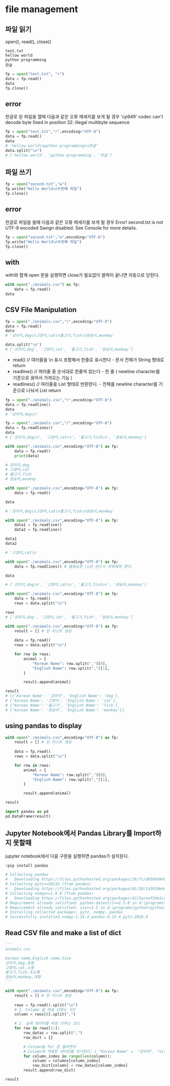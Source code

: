 # file management

## 파일 읽기
open(), read(), close()
```
test.txt
hellow world
python programming
한글
```

```python
fp = open("test.txt", "r")
data = fp.read()
data
fp.close()
```

## error
한글로 된 파일을 열때 다음과 같은 오류 메세지를 보게 될 경우
'cp949' codec can't decode byte 0xed in position 32: illegal multibyte sequence

```python
fp = open("test.txt","r",encoding="UTF-8")
data = fp.read()
data
# 'hellow world\npython programming\n한글'
data.split("\n")
# ['hellow world', 'python programming', '한글']
```


## 파일 쓰기
```python
fp = open("second.txt","w")
fp.write("Hello World\n두번째 파일")
fp.close()
```

## error
한글로 파일을 쓸때 다음과 같은 오류 메세지를 보게 될 경우
Error! second.txt is not UTF-8 encoded
Savign disabled.
See Console for more details.

```python
fp = open("second.txt","w",encoding="UTF-8")
fp.write("Hello World\n두번째 파일")
fp.close()
```

## with
with와 함께 open 문을 실행하면 close가 필요없이 블락이 끝나면 자동으로 닫힌다.
```python 
with open("./animals.csv") as fp:
    data = fp.read()
data
```

## CSV File Manipulation
```python
fp = open("./animals.csv","r",encoding="UTF-8")
data = fp.read()
data
# '강아지,dog\n고양이,cat\n물고기,fish\n원숭이,monkey'

data.split("\n")
# ['강아지,dog', '고양이,cat', '물고기,fish', '원숭이,monkey']
```

* read() // 여러줄을 \n 표시 포함해서 한줄로 표시한다 - 문서 전체가 String 형태로 return
* readline() // 여러줄 중 순서대로 한줄씩 읽는다 - 한 줄 ( newline character를 기준으로 끊어서 가져오는 기능 )
* readlines() // 여러줄을 List 형태로 반환한다. - 전체를 newline character를 기준으로 나눠서 List return
```python
fp = open("./animals.csv","r",encoding="UTF-8")
data = fp.readline()
data
# '강아지,dog\n'
```

```python
fp = open("./animals.csv","r",encoding="UTF-8")
data = fp.readlines()
data
# ['강아지,dog\n', '고양이,cat\n', '물고기,fish\n', '원숭이,monkey']
```
```python
with open("./animals.csv",encoding="UTF-8") as fp:
    data = fp.read()
    print(data)

# 강아지,dog
# 고양이,cat
# 물고기,fish
# 원숭이,monkey

with open("./animals.csv",encoding="UTF-8") as fp:
    data = fp.read()

data

# '강아지,dog\n고양이,cat\n물고기,fish\n원숭이,monkey'

with open("./animals.csv",encoding="UTF-8") as fp:
    data1 = fp.readline()
    data2 = fp.readline()

data1
data2

# '고양이,cat\n'

with open("./animals.csv",encoding="UTF-8") as fp:
    data = fp.readlines() # 불필요한 \n은 반드시 지워줘야 한다.

data

# ['강아지,dog\n', '고양이,cat\n', '물고기,fish\n', '원숭이,monkey']
```


```python
with open("./animals.csv",encoding="UTF-8") as fp:
    data = fp.read()
    rows = data.split("\n")

rows
# ['강아지,dog', '고양이,cat', '물고기,fish', '원숭이,monkey']
```

```python
with open("./animals.csv",encoding="UTF-8") as fp:
    result = [] # 빈 리스트 생성
    
    data = fp.read() 
    rows = data.split("\n")

    for row in rows:
        animal = {
            "Korean Name": row.split(",")[0],
            "English Name": row.split(",")[1],
        }

        result.append(animal)

result
# [{'Korean Name': '강아지', 'English Name': 'dog'},
# {'Korean Name': '고양이', 'English Name': 'cat'},
# {'Korean Name': '물고기', 'English Name': 'fish'},
# {'Korean Name': '원숭이', 'English Name': 'monkey'}]
```

## using pandas to display

```python
with open("./animals.csv",encoding="UTF-8") as fp:
    result = [] # 빈 리스트 생성
    
    data = fp.read() 
    rows = data.split("\n")

    for row in rows:
        animal = {
            "Korean Name": row.split(",")[0],
            "English Name": row.split(",")[1],
        }

        result.append(animal)

result

import pandas as pd
pd.DataFrame(result)


```

## Jupyter Notebook에서 Pandas Library를 Import하지 못할때
jupyter notebook에서 다음 구문을 실행하면 pandas가 설치된다.
```python
!pip install pandas

# Collecting pandas
#   Downloading https://files.pythonhosted.org/packages/26/fc/d0509d445d2724fbc5f9c9a6fc9ce7da794873469739b6c94afc166ac2a2/pandas-0.23.4-cp37-cp37m-win32.whl (6.8MB)
# Collecting pytz>=2011k (from pandas)
#   Downloading https://files.pythonhosted.org/packages/61/28/1d3920e4d1d50b19bc5d24398a7cd85cc7b9a75a490570d5a30c57622d34/pytz-2018.9-py2.py3-none-any.whl (510kB)
# Collecting numpy>=1.9.0 (from pandas)
#   Downloading https://files.pythonhosted.org/packages/42/5a/eaf3de1cd47a5a6baca41215fba0528ee277259604a50229190abf0a6dd2/numpy-1.15.4-cp37-none-win32.whl (9.9MB)
# Requirement already satisfied: python-dateutil>=2.5.0 in d:\programs\python\python37-32\lib\site-packages (from pandas) (2.7.5)
# Requirement already satisfied: six>=1.5 in d:\programs\python\python37-32\lib\site-packages (from python-dateutil>=2.5.0->pandas) (1.12.0)
# Installing collected packages: pytz, numpy, pandas
# Successfully installed numpy-1.15.4 pandas-0.23.4 pytz-2018.9

```

## Read CSV file and make a list of dict
```python
'''
animals.csv

Korean name,English name,Size
강아지,dog,중형
고양이,cat,소형
물고기,fish,초소형
원숭이,monkey,대형
'''

with open("./animals.csv",encoding="UTF-8") as fp:
    result = [] # 빈 리스트 생성
    
    rows = fp.read().split("\n")
    # 1. Column 을 따로 다루는 코드
    column = rwos[0].split(",")

    # 2. 실제 데이터를 따로 다루는 코드
    for row in rows[1:]:
        row_datas = row.split(",")
        row_dict = {}

        # Column을 for 문 돌리면서 
        # Column에 적절한 데이터를 추가한다. ( "Korean Name" =  "강아지", "Size => "중형" )
        for column_index in range(len(column)):
            column = columns[column_index]
            row_dict[column] = row_datas[column_index]
        result.append(row_dict)

result

```


